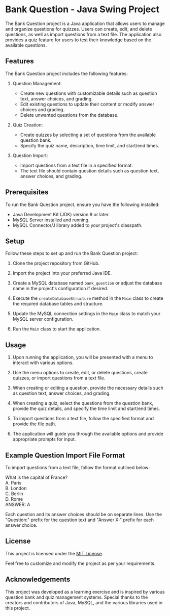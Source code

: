 # Bank Question - Java Swing Project

The Bank Question project is a Java application that allows users to manage and organize questions for quizzes. Users can create, edit, and delete questions, as well as import questions from a text file. The application also provides a quiz feature for users to test their knowledge based on the available questions.

## Features

The Bank Question project includes the following features:

1. Question Management:
   - Create new questions with customizable details such as question text, answer choices, and grading.
   - Edit existing questions to update their content or modify answer choices and grading.
   - Delete unwanted questions from the database.

2. Quiz Creation:
   - Create quizzes by selecting a set of questions from the available question bank.
   - Specify the quiz name, description, time limit, and start/end times.

3. Question Import:
   - Import questions from a text file in a specified format.
   - The text file should contain question details such as question text, answer choices, and grading.

## Prerequisites

To run the Bank Question project, ensure you have the following installed:

- Java Development Kit (JDK) version 8 or later.
- MySQL Server installed and running.
- MySQL Connector/J library added to your project's classpath.

## Setup

Follow these steps to set up and run the Bank Question project:

1. Clone the project repository from GitHub.

2. Import the project into your preferred Java IDE.

3. Create a MySQL database named `bank_question` or adjust the database name in the project's configuration if desired.

4. Execute the `createDatabaseStructure` method in the `Main` class to create the required database tables and structure.

5. Update the MySQL connection settings in the `Main` class to match your MySQL server configuration.

6. Run the `Main` class to start the application.

## Usage

1. Upon running the application, you will be presented with a menu to interact with various options.

2. Use the menu options to create, edit, or delete questions, create quizzes, or import questions from a text file.

3. When creating or editing a question, provide the necessary details such as question text, answer choices, and grading.

4. When creating a quiz, select the questions from the question bank, provide the quiz details, and specify the time limit and start/end times.

5. To import questions from a text file, follow the specified format and provide the file path.

6. The application will guide you through the available options and provide appropriate prompts for input.

## Example Question Import File Format

To import questions from a text file, follow the format outlined below:

What is the capital of France?<br>
A. Paris<br>
B. London<br>
C. Berlin<br>
D. Rome<br>
ANSWER: A<br>

Each question and its answer choices should be on separate lines. Use the "Question:" prefix for the question text and "Answer X:" prefix for each answer choice.

## License

This project is licensed under the [MIT License](LICENSE).

Feel free to customize and modify the project as per your requirements.

## Acknowledgements

This project was developed as a learning exercise and is inspired by various question bank and quiz management systems. Special thanks to the creators and contributors of Java, MySQL, and the various libraries used in this project.
